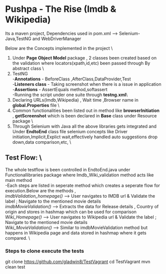 # Pushpa - The Rise (Imdb & Wikipedia)

Its a maven project, Dependencies used in pom.xml --> Selenium-Java,TestNG and WebDriverManager

Below are the Concepts implemented in the project \
1. Under **Page Object Model** package , 2 classes been created based on the validation where locators(xpath,id,etc) been passed through By abstract class \
2. TestNG \
   -**Annotations** - BeforeClass ,AfterClass,DataProvider,Test \
   -**Listeners class** - Taking screenshot when there is a issue in application \
   -**Assertions** - AssertEquals method,softassert \
   -Running the script under one suite through **testng.xml**\
3. Declaring URLs(Imdb,Wikipedia) , Wait time ,Browser name in **global.Properties** file \
4. Common functionalities been listed out in method like **browserInitiation** , **getScreenshot** which is been declared in **Base** class under Resource package \
5. Through Selenium with Java all the above libraries gets integrated and Under **EndtoEnd** class file selenium concepts like Driver initiation,Implicit,Explict wait,effectively handled auto suggestions drop down,data comparison,etc, \

## Test Flow: \
The whole testflow is been controlled in EndtoEnd.java under Functionallibraries package where Imdb_Wiki_validation method acts like main method  \
  -Each steps are listed in seperate method which creates a seperate flow for execution.Below are the methods , \
    *imdbValidation_homepage()* --> User navigates to IMDB url & Validate the label ; Navigate to the mentioned movie details \
    *imdbMovieValidation()* --> Extracts the data for Release details , Country of origin and stores in hashmap which can be used for comparison \
    *Wiki_Homepage()* --> User navigates to Wikipedia url & Validate the label ; Navigate to the mentioned movie details \
    *Wiki_MovieValidation()* --> Similar to imdbMovieValidation method but happens in Wikipedia page and data stored in hashmap where it gets compared. \
		
### Steps to clone execute the tests
git clone https://github.com/gladwin8/TestVagrant
cd TestVagrant
mvn clean test 
